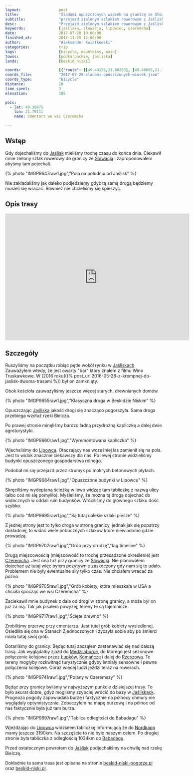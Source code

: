 ```yaml
---
layout:                 post
title:                  "Śladami opuszczonych wiosek na granicę ze Słowacją"
subtitle:               "przejazd zielonym szlakiem rowerowym z Jaślisk do granicy ze Słowacją"
desc:                   "Przejazd zielonym szlakiem rowerowym z Jaślisk przez Lipowiec i Czeremchę do granicy Polski ze Słowacją. Bardzo krótka trasa przepełniona tym co jest najbardziej klimatyczne w Beskidzie Niskim."
keywords:               [jaśliska, słowacja, lipowiec, czeremcha]
date:                   2017-07-28 19:00:00
finished_at:            2017-11-25 12:00:00
author:                 "Aleksander Kwiatkowski"
categories:             trip
tags:                   [bicycle, mountains, main]
towns:                  [podkarpackie, jasliska]
lands:                  [beskid_niski]

coords:                 [{"route": [[49.44156,21.80253], [49.40605,21.77644], [49.38901,21.77867], [49.37471,21.78536], [49.37186,21.79180]], "type": "bicycle"}]
coords_file:            "2017-07-28-sladami-opuszczonych-wiosek.json"
coords_type:            "bicycle"
distance:               20
time_spent:             3
elevation:              185

pois:
  - lat: 49.38475
    lon: 21.78111
    name: Cmentarz we wsi Czeremcha

---
```


[wiki-jasliska]: https://pl.wikipedia.org/wiki/Ja%C5%9Bliska
[wiki-slowacja]: https://pl.wikipedia.org/wiki/S%C5%82owacja
[wiki-lipowiec]: https://pl.wikipedia.org/wiki/Lipowiec_(wojew%C3%B3dztwo_podkarpackie)
[wiki-czeremcha]: https://pl.wikipedia.org/wiki/Czeremcha_(wojew%C3%B3dztwo_podkarpackie)
[wiki-medzilaborce]: https://pl.wikipedia.org/wiki/Medzilaborce
[wiki-lupkow]: https://pl.wikipedia.org/wiki/Nowy_%C5%81upk%C3%B3w
[wiki-komancza]: https://pl.wikipedia.org/wiki/Koma%C5%84cza
[wiki-rzeszow]: https://pl.wikipedia.org/wiki/Rzesz%C3%B3w
[wiki-nordkapp]: https://pl.wikipedia.org/wiki/Przyl%C4%85dek_P%C3%B3%C5%82nocny
[wiki-babadag]: https://pl.wikipedia.org/wiki/Babadag

[trasa-bnp]: http://www.beskid-niski-pogorze.pl/szlaki/szlaki_pttk/beskid/szlak_jasliska_lipowiec_przel.beskid.php
[trasa-bnpl]: http://www.beskid-niski.pl/index.php?pos=/gory/turystyka/szlaki&ID=26


Wstęp
-----

Gdy dojechaliśmy do [Jaślisk][wiki-jasliska] mieliśmy trochę czasu do końca dnia.
Ciekawił mnie zielony szlak rowerowy do granicy ze [Słowacją][wiki-slowacja]
i zaproponowałem abyśmy tam pojechali.

{% photo "IMGP9647raw1.jpg","Pola na południu od Jaślisk" %}

Nie zakładaliśmy jak daleko podjedziemy
gdyż tą samą drogą będziemy musieli się wracać.
Również nie chcieliśmy się spieszyć.

Opis trasy
----------

<iframe height='405' width='590' frameborder='0' allowtransparency='true' scrolling='no' src='https://www.strava.com/activities/1105801669/embed/3498393c2ade1098331fc0121b2fe6c956b51669'></iframe>

Szczegóły
---------

Ruszyliśmy na początku robiąc pętle wokół rynku w [Jaśliskach][wiki-jasliska].
Zauważyłem wtedy, że jest owarty "bar" który znałem z filmu
Wino Truskawkowe.
W [2016 roku]({% post_url 2016-05-28-z-krempnej-do-jaslisk-dwoma-trasami %}) był
on zamknięty.

Obok kościoła zauważyliśmy jeszcze więcej starych, drewnianych domów.

{% photo "IMGP9655raw1.jpg","Klasyczna droga w Beskidzie Niskim" %}

Opuszczając [Jaśliska][wiki-jasliska] jakość drogi się znacząco pogorszyła.
Sama droga przebiega wzdłuż rzeki Bielcza.

Po prawej stronie minęliśmy bardzo ładną przydrożną kapliczkę
a dalej dwie agroturystyki.

{% photo "IMGP9660raw1.jpg","Wyremontowana kapliczka" %}

Wjechaliśmy do [Lipowca][wiki-lipowiec]. Otaczający nas wcześniej las
zamienił się na pola. Jest to widok znacznie ciekawszy dla nas.
Po lewej stronie widzieliśmy budynki opuszczonego gospodarstwa
rolnego.

Podobał mi się przejazd przez strumyk po mokrych betonowych płytach.

{% photo "IMGP9684raw1.jpg","Opuszczone budynki w Lipowcu" %}

Skręciliśmy wydeptaną ścieżką w lewo widząc tam tabliczkę z nazwą ulicy (albo
coś mi się pomyliło). Myśleliśmy, że można tą drogą dojechać do widocznych w oddali
ruin budynków. Wróciliśmy do głównego szlaku dość szybko.

{% photo "IMGP9695raw1.jpg","Są tutaj dalekie szlaki piesze" %}

Z jednej strony jest to tylko droga w stronę granicy, jednak jak się popatrzy
dokładniej, to widać wiele pobocznych szlaków które niewiadomo gdzie prowadzą.

{% photo "IMGP9702raw1.jpg","Grób przy drodzę","tag:timeline" %}

Drugą miejscowością (miejscowość to trochę przesadzone określenie)
jest [Czeremcha][wiki-czeremcha].
Jest ona tuż przy granicy ze [Słowacją][wiki-slowacja]. Nie planowałem
dojechać aż tutaj więc byłem pozytywnie zaskoczony gdy nam się to udało.
Problemem nie były ewentualne siły tylko czas. Nie chciałem wracać za późno.

{% photo "IMGP9705raw1.jpg","Grób kobiety, która mieszkała w USA a chciała spocząć we wsi Czeremcha" %}

Zaciekawił mnie budynek z dala od drogi w stronę granicy, a może był on już za nią.
Tak jak pisałem powyżej, tereny te są tajemnicze.

{% photo "IMGP9717raw1.jpg","Ścięte drewno" %}

Zrobiliśmy przerwę przy cmentarzu. Jest tutaj grób kobiety wysiedlonej.
Osiedliła się ona w Stanach Zjednoczonych i życzyła sobie aby po śmierci miała tutaj
swój grób.

Dotarliśmy do granicy. Będąc tutaj zacząłem zastanawiać się nad dalszą trasą.
Jak wyglądałby zjazd do [Medzilaborce][wiki-medzilaborce], do którego jest
sezonowe połączenie
kolejowe przez [Łupków][wiki-lupkow], [Komańczę][wiki-komancza] i dalej
do [Rzeszowa][wiki-rzeszow]. Te tereny mogłyby rozkwitnąć turystycznie gdyby istniały
sensowne i pewne połączenia kolejowe. Coraz więcej ludzi jeździ teraz
na rowerach.

{% photo "IMGP9741raw1.jpg","Polany w Czeremszy" %}

Będąc przy granicy byliśmy w najwyższym punkcie dzisiejszej trasy. To było
akurat dobre,
gdyż mogliśmy szybciej wrócić do bazy w [Jaśliskack][wiki-jasliska].
Prognoza pogody zapowiadała burzę i faktycznie na północy chmury nie
wyglądaly optymistycznie. Zobaczyłem na mapę burzową i na północ od
nas faktycznie była już tam burza.

{% photo "IMGP9697raw1.jpg","Tablica odległości do Babadagu" %}

Wjeżdzając do [Lipowca][wiki-lipowiec] widziałem tabliczkę informującą
że do [Nordkapp][wiki-nordkapp] mamy jeszcze 3190km.
Na szczęście to nie było naszym celem.
Po drugiej stronie była tabliczka z odległością 1034km do [Babadagu][wiki-babadag].

Przed ostatecznym powrotem do [Jaślisk][wiki-jasliska] podjechaliśmy
na chwilę nad rzekę Bielczę.

Dokładnie ta sama trasa jest opisana na
stronie [beskid-niski-pogorze.pl][trasa-bnp] oraz
[beskid-niski.pl][trasa-bnpl].
